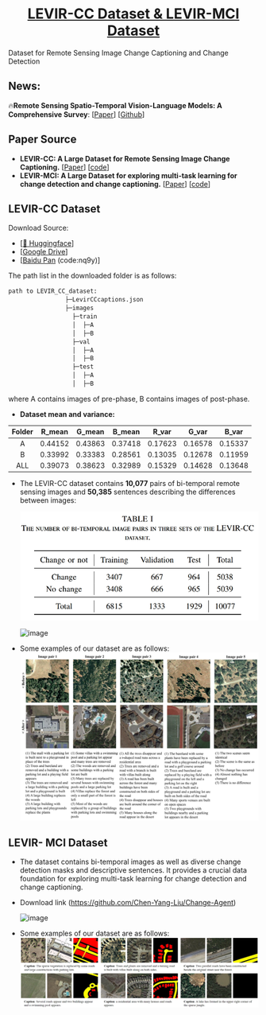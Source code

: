 <div align="center">
<h1><a href="https://ieeexplore.ieee.org/document/9934924">LEVIR-CC Dataset & LEVIR-MCI Dataset</a></h1>
</div>
Dataset for Remote Sensing Image Change Captioning and Change Detection

## News:
🔥**Remote Sensing Spatio-Temporal Vision-Language Models: A Comprehensive Survey**: [[Paper](https://arxiv.org/abs/2412.02573)] [[Github](https://github.com/Chen-Yang-Liu/Awesome-RS-SpatioTemporal-VLMs)]

## Paper Source
- **LEVIR-CC: A Large Dataset for Remote Sensing Image Change Captioning.** [[Paper](https://ieeexplore.ieee.org/document/9934924)] [[code](https://github.com/Chen-Yang-Liu/RSICC)]
- **LEVIR-MCI: A Large Dataset for exploring multi-task learning for change detection and change captioning.** [[Paper](https://arxiv.org/abs/2403.19646)] [[code](https://github.com/Chen-Yang-Liu/Change-Agents)]


## LEVIR-CC Dataset 
Download Source:
- [[🤗 Huggingface](https://huggingface.co/datasets/lcybuaa/LEVIR-CC/tree/main)]
- [[Google Drive](https://drive.google.com/drive/folders/1cEv-BXISfWjw1RTzL39uBojH7atjLdCG?usp=sharing)]
- [[Baidu Pan](https://pan.baidu.com/s/1YrWcz090kdqOZ0lrbqXJJA) (code:nq9y)]

The path list in the downloaded folder is as follows:
```python
path to LEVIR_CC_dataset:
                ├─LevirCCcaptions.json
                ├─images
                  ├─train
                  │  ├─A
                  │  ├─B
                  ├─val
                  │  ├─A
                  │  ├─B
                  ├─test
                  │  ├─A
                  │  ├─B
```
where A contains images of pre-phase, B contains images of post-phase.
- **Dataset mean and variance:**
  
| Folder | R_mean  | G_mean| B_mean | R_var |   G_var   |   B_var  |
| :--: | :------------: | :--------: | :---------: | :------: | :------: | :------: |
| A | 0.44152 | 0.43863 | 0.37418 | 0.17623 | 0.16578 | 0.15337 |
| B | 0.33992 | 0.33383 | 0.28561 | 0.13035 | 0.12678 | 0.11959 |
| ALL | 0.39073 | 0.38623 | 0.32989 | 0.15329 | 0.14628 | 0.13648 |


- The LEVIR-CC dataset contains **10,077** pairs of bi-temporal remote sensing images and **50,385** sentences describing the differences between images:

  ![dataset_example](https://github.com/Chen-Yang-Liu/RSICC/blob/main/Example/num.png)

  ![image](https://github.com/user-attachments/assets/996d4838-4ab9-4d3d-ac09-7e82f0fe6b73)

- Some examples of our dataset are as follows:
![dataset_example](https://github.com/Chen-Yang-Liu/RSICC/blob/main/Example/dataset_example.png)



## LEVIR- MCI Dataset
- The dataset contains bi-temporal images as well as diverse change detection masks and descriptive sentences. It provides a crucial data foundation for exploring multi-task learning for change detection and change captioning.
- Download link (https://github.com/Chen-Yang-Liu/Change-Agent)

  ![image](https://github.com/user-attachments/assets/e515a860-2d00-4819-9a87-c666ac0584f9)

- Some examples of our dataset are as follows:
  ![dataset_example](https://github.com/Chen-Yang-Liu/Change-Agent/blob/main/resource/dataset.png)

